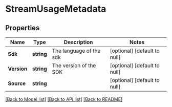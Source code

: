 # StreamUsageMetadata

## Properties
Name | Type | Description | Notes
------------ | ------------- | ------------- | -------------
**Sdk** | **string** | The language of the sdk | [optional] [default to null]
**Version** | **string** | The version of the SDK | [optional] [default to null]
**Source** | **string** |  | [optional] [default to null]

[[Back to Model list]](../README.md#documentation-for-models) [[Back to API list]](../README.md#documentation-for-api-endpoints) [[Back to README]](../README.md)


